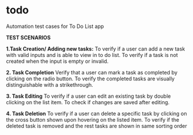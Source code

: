 # todo
Automation test cases for To Do List app

**TEST SCENARIOS**

**1.Task Creation/ Adding new tasks:**
To verify if a user can add a new task with valid inputs and is able to view in to do list.
To verify if a task is not created when the input is empty or invalid.

**2. Task Completion**
Verify that a user can mark a task as completed by clicking on the radio button.
To verify the completed tasks are visually distinguishable with a strikethrough.

**3. Task Editing**
To verify if a user can edit an existing task by double clicking on the list item.
To check if changes are saved after editing.

**4. Task Deletion**
To verify if a user can delete a specific task by clicking on the cross button shown upon hovering on the listed item.
To verify if the deleted task is removed and the rest tasks are shown in same sorting order


